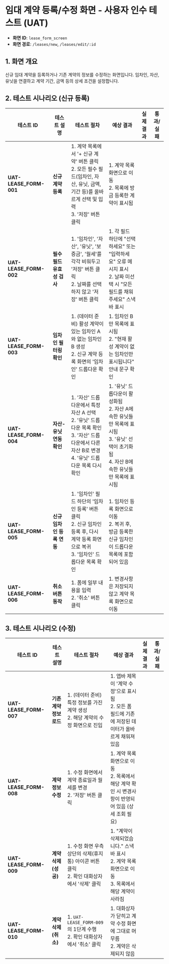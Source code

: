 # 임대 계약 등록/수정 화면 - 사용자 인수 테스트 (UAT)

- **화면 ID**: `lease_form_screen`
- **화면 경로**: `/leases/new`, `/leases/edit/:id`

## 1. 화면 개요

신규 임대 계약을 등록하거나 기존 계약의 정보를 수정하는 화면입니다. 임차인, 자산, 유닛을 연결하고 계약 기간, 금액 등의 상세 조건을 설정합니다.

## 2. 테스트 시나리오 (신규 등록)

| 테스트 ID | 테스트 설명 | 테스트 절차 | 예상 결과 | 실제 결과 | 통과/실패 |
|---|---|---|---|---|---|
| **UAT-LEASE_FORM-001** | **신규 계약 등록** | 1. 계약 목록에서 '+ 신규 계약' 버튼 클릭<br>2. 모든 필수 필드(임차인, 자산, 유닛, 금액, 기간 등)를 올바르게 선택 및 입력<br>3. '저장' 버튼 클릭 | 1. 계약 목록 화면으로 이동<br>2. 목록에 방금 등록한 계약이 표시됨 | | |
| **UAT-LEASE_FORM-002** | **필수 필드 유효성 검사** | 1. '임차인', '자산', '유닛', '보증금', '월세'를 각각 비워두고 '저장' 버튼 클릭<br>2. 날짜를 선택하지 않고 '저장' 버튼 클릭 | 1. 각 필드 하단에 "선택하세요" 또는 "입력하세요" 오류 메시지 표시<br>2. 날짜 미선택 시 "모든 필드를 채워주세요" 스낵바 표시 | | |
| **UAT-LEASE_FORM-003** | **임차인 필터링 확인** | 1. (데이터 준비) 활성 계약이 있는 임차인 A와 없는 임차인 B 생성<br>2. 신규 계약 등록 화면의 '임차인' 드롭다운 확인 | 1. 임차인 B만 목록에 표시됨<br>2. "현재 활성 계약이 없는 임차인만 표시됩니다" 안내 문구 확인 | | |
| **UAT-LEASE_FORM-004** | **자산-유닛 연동 확인** | 1. '자산' 드롭다운에서 특정 자산 A 선택<br>2. '유닛' 드롭다운 목록 확인<br>3. '자산' 드롭다운에서 다른 자산 B로 변경<br>4. '유닛' 드롭다운 목록 다시 확인 | 1. '유닛' 드롭다운이 활성화됨<br>2. 자산 A에 속한 유닛들만 목록에 표시됨<br>3. '유닛' 선택이 초기화됨<br>4. 자산 B에 속한 유닛들만 목록에 표시됨 | | |
| **UAT-LEASE_FORM-005** | **신규 임차인 등록 연동** | 1. '임차인' 필드 하단의 '임차인 등록' 버튼 클릭<br>2. 신규 임차인 등록 후, 다시 계약 등록 화면으로 복귀<br>3. '임차인' 드롭다운 목록 확인 | 1. 임차인 등록 화면으로 이동<br>2. 복귀 후, 방금 등록한 신규 임차인이 드롭다운 목록에 포함되어 있음 | | |
| **UAT-LEASE_FORM-006** | **취소 버튼 동작** | 1. 폼에 일부 내용을 입력<br>2. '취소' 버튼 클릭 | 1. 변경사항은 저장되지 않고 계약 목록 화면으로 이동 | | |

## 3. 테스트 시나리오 (수정)

| 테스트 ID | 테스트 설명 | 테스트 절차 | 예상 결과 | 실제 결과 | 통과/실패 |
|---|---|---|---|---|---|
| **UAT-LEASE_FORM-007** | **기존 계약 정보 로드** | 1. (데이터 준비) 특정 정보를 가진 계약 생성<br>2. 해당 계약의 수정 화면으로 진입 | 1. 앱바 제목이 '계약 수정'으로 표시됨<br>2. 모든 폼 필드에 기존에 저장된 데이터가 올바르게 채워져 있음 | | |
| **UAT-LEASE_FORM-008** | **계약 정보 수정** | 1. 수정 화면에서 계약 종료일과 월세를 변경<br>2. '저장' 버튼 클릭 | 1. 계약 목록 화면으로 이동<br>2. 목록에서 해당 계약 확인 시 변경사항이 반영되어 있음 (상세 조회 필요) | | |
| **UAT-LEASE_FORM-009** | **계약 삭제 (성공)** | 1. 수정 화면 우측 상단의 삭제(휴지통) 아이콘 버튼 클릭<br>2. 확인 대화상자에서 '삭제' 클릭 | 1. "계약이 삭제되었습니다." 스낵바 표시<br>2. 계약 목록 화면으로 이동<br>3. 목록에서 해당 계약이 사라짐 | | |
| **UAT-LEASE_FORM-010** | **계약 삭제 (취소)** | 1. `UAT-LEASE_FORM-009`의 1단계 수행<br>2. 확인 대화상자에서 '취소' 클릭 | 1. 대화상자가 닫히고 계약 수정 화면에 그대로 머무름<br>2. 계약은 삭제되지 않음 | | |
